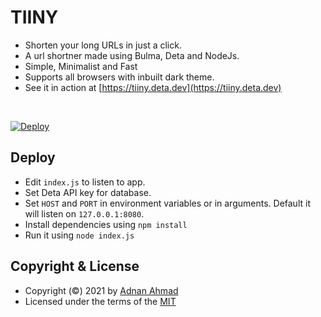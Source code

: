 # TIINY
- Shorten your long URLs in just a click.
- A url shortner made using Bulma, Deta and NodeJs.
- Simple, Minimalist and Fast
- Supports all browsers with inbuilt dark theme.
- See it in action at [https://tiiny.deta.dev](https://tiiny.deta.dev)

<br>

[![Deploy](https://button.deta.dev/1/svg)](https://go.deta.dev/deploy?repo=https://github.com/viperadnan-git/tiiny)

## Deploy
- Edit `index.js` to listen to app.
- Set Deta API key for database.
- Set `HOST` and `PORT` in environment variables or in arguments. Default it will listen on `127.0.0.1:8080`.
- Install dependencies using `npm install`
- Run it using `node index.js`

## Copyright & License
- Copyright (©) 2021 by [Adnan Ahmad](https://github.com/viperadnan-git)
- Licensed under the terms of the [MIT](./LICENSE)

